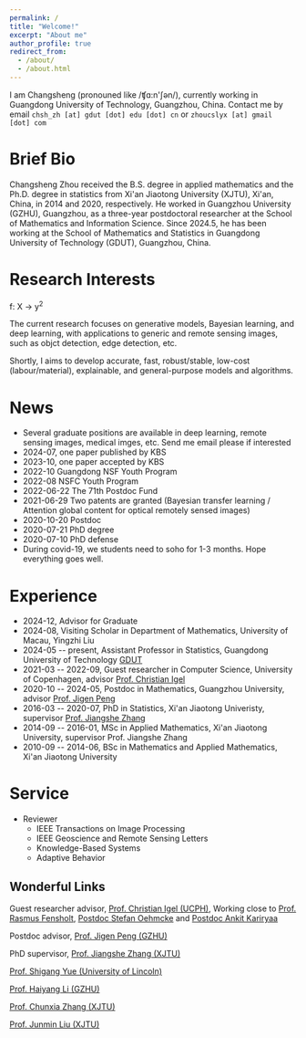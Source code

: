 ```yaml
---
permalink: /
title: "Welcome!"
excerpt: "About me"
author_profile: true
redirect_from: 
  - /about/
  - /about.html
---
```


I am Changsheng (pronouned like /ʧɑ:n'ʃən/), currently working in Guangdong University of Technology, Guangzhou, China. Contact me by email `chsh_zh [at] gdut [dot] edu [dot] cn` or `zhoucslyx [at] gmail [dot] com`

Brief Bio
=========
Changsheng Zhou received the B.S. degree in applied mathematics and the Ph.D. degree in statistics from Xi'an Jiaotong University (XJTU), Xi'an, China, in 2014 and 2020, respectively.
He worked in Guangzhou University (GZHU), Guangzhou, as a three-year postdoctoral researcher at the School of Mathematics and Information Science.
Since 2024.5, he has been working at the School of Mathematics and Statistics in Guangdong University of Technology (GDUT), Guangzhou, China.

Research Interests
==================
f: X &rarr; y<sup>2</sup>

The current research focuses on generative models, Bayesian learning, and deep learning,
with applications to generic and remote sensing images, such as objct detection, edge detection, etc.

Shortly, I aims to develop accurate, fast, robust/stable, low-cost (labour/material),
explainable, and general-purpose models and algorithms.


News
====
- Several graduate positions are available in deep learning, remote sensing images, medical imges, etc. Send me email please if interested
- 2024-07, one paper published by KBS
- 2023-10, one paper accepted by KBS
- 2022-10 Guangdong NSF Youth Program
- 2022-08 NSFC Youth Program
- 2022-06-22 The 71th Postdoc Fund
- 2021-06-29 Two patents are granted (Bayesian transfer learning / Attention global content for optical remotely sensed images)
- 2020-10-20 Postdoc
- 2020-07-21 PhD degree
- 2020-07-10 PhD defense
- During covid-19, we students need to soho for 1-3 months. Hope everything goes well.


Experience
=========
- 2024-12, Advisor for Graduate
- 2024-08, Visiting Scholar in Department of Mathematics, University of Macau, Yingzhi Liu
- 2024-05 -- present, Assistant Professor in Statistics, Guangdong University of Technology [GDUT](https://math.gdut.edu.cn/)
- 2021-03 -- 2022-09, Guest researcher in Computer Science, University of Copenhagen, advisor [Prof. Christian Igel](https://christian-igel.github.io/)
- 2020-10 -- 2024-05, Postdoc in Mathematics, Guangzhou University, advisor [Prof. Jigen Peng](http://maths.gzhu.edu.cn/info/1073/2327.htm)
- 2016-03 -- 2020-07, PhD in Statistics, Xi'an Jiaotong Univeristy, supervisor [Prof. Jiangshe Zhang](http://gr.xjtu.edu.cn/web/jszhang/english)
- 2014-09 -- 2016-01, MSc in Applied Mathematics, Xi'an Jiaotong University, supervisor Prof. Jiangshe Zhang
- 2010-09 -- 2014-06, BSc in Mathematics and Applied Mathematics, Xi'an Jiaotong University


Service
=======
- Reviewer
  - IEEE Transactions on Image Processing
  - IEEE Geoscience and Remote Sensing Letters
  - Knowledge-Based Systems
  - Adaptive Behavior


Wonderful Links
---------------

Guest researcher advisor, [Prof. Christian Igel (UCPH)](https://christian-igel.github.io/), Working close to [Prof. Rasmus Fensholt](https://ign.ku.dk/ansatte/geografi/?pure=da/persons/24386), [Postdoc Stefan Oehmcke](https://scholar.google.de/citations?user=k9EWJmcAAAAJ&hl=de) and [Postdoc Ankit Kariryaa](https://scholar.google.de/citations?user=lwSTZGgAAAAJ&hl=en)

Postdoc advisor, [Prof. Jigen Peng (GZHU)](http://maths.gzhu.edu.cn/info/1073/2327.htm)

PhD supervisor, [Prof. Jiangshe Zhang (XJTU)](http://gr.xjtu.edu.cn/web/jszhang/english)

[Prof. Shigang Yue (University of Lincoln)](http://www.ciluk.org/syue/index.html)

[Prof. Haiyang Li (GZHU)](http://maths.gzhu.edu.cn/info/1073/2272.htm)

[Prof. Chunxia Zhang (XJTU)](http://gr.xjtu.edu.cn/web/cxzhang/1)

[Prof. Junmin Liu (XJTU)](http://gr.xjtu.edu.cn/web/junminliu)

